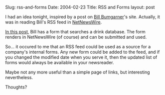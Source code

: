 Slug: rss-and-forms
Date: 2004-02-23
Title: RSS and Forms
layout: post

I had an idea tonight, inspired by a post on <a href="http://www.bbum.net">Bill Bumgarner</a>&#39;s site. Actually, it was in reading Bill&#39;s RSS feed in <a href="http://www.inessential.com/netnewswire">NetNewsWire</a>.

<a href="http://www.pycs.net/bbum/2004/2/22/#200402222">In this post</a>, Bill has a form that searches a drink database. The form renders in NetNewsWire (of course) and can be submitted and used.

So... it occured to me that an RSS feed could be used as a source for a company&#39;s internal forms. Any new form could be added to the feed, and if you changed the modified date when you serve it, then the updated list of forms would always be available in your newsreader.

Maybe not any more useful than a simple page of links, but interesting nevertheless.

Thoughts?
